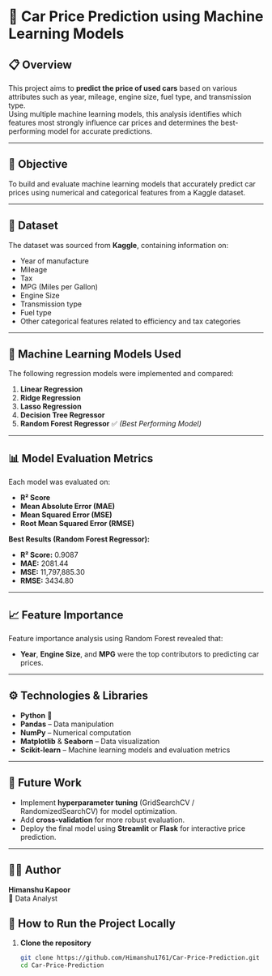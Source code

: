 # 🚗 Car Price Prediction using Machine Learning Models  

## 📋 Overview  
This project aims to **predict the price of used cars** based on various attributes such as year, mileage, engine size, fuel type, and transmission type.  
Using multiple machine learning models, this analysis identifies which features most strongly influence car prices and determines the best-performing model for accurate predictions.  

---

## 🎯 Objective  
To build and evaluate machine learning models that accurately predict car prices using numerical and categorical features from a Kaggle dataset.  

---

## 🧩 Dataset  
The dataset was sourced from **Kaggle**, containing information on:  
- Year of manufacture  
- Mileage  
- Tax  
- MPG (Miles per Gallon)  
- Engine Size  
- Transmission type  
- Fuel type  
- Other categorical features related to efficiency and tax categories  

---

## 🧠 Machine Learning Models Used  
The following regression models were implemented and compared:  
1. **Linear Regression**  
2. **Ridge Regression**  
3. **Lasso Regression**  
4. **Decision Tree Regressor**  
5. **Random Forest Regressor** ✅ *(Best Performing Model)*  

---

## 📊 Model Evaluation Metrics  
Each model was evaluated on:  
- **R² Score**  
- **Mean Absolute Error (MAE)**  
- **Mean Squared Error (MSE)**  
- **Root Mean Squared Error (RMSE)**  

**Best Results (Random Forest Regressor):**  
- **R² Score:** 0.9087  
- **MAE:** 2081.44  
- **MSE:** 11,797,885.30  
- **RMSE:** 3434.80  

---

## 📈 Feature Importance  
Feature importance analysis using Random Forest revealed that:  
- **Year**, **Engine Size**, and **MPG** were the top contributors to predicting car prices.  

---

## ⚙️ Technologies & Libraries  
- **Python** 🐍  
- **Pandas** – Data manipulation  
- **NumPy** – Numerical computation  
- **Matplotlib** & **Seaborn** – Data visualization  
- **Scikit-learn** – Machine learning models and evaluation metrics  

---

## 🚀 Future Work  
- Implement **hyperparameter tuning** (GridSearchCV / RandomizedSearchCV) for model optimization.  
- Add **cross-validation** for more robust evaluation.  
- Deploy the final model using **Streamlit** or **Flask** for interactive price prediction.  

---

## 🧑‍💻 Author  
**Himanshu Kapoor**  
📍 Data Analyst 
  

## 🧰 How to Run the Project Locally  

1. **Clone the repository**  
   ```bash
   git clone https://github.com/Himanshu1761/Car-Price-Prediction.git
   cd Car-Price-Prediction
